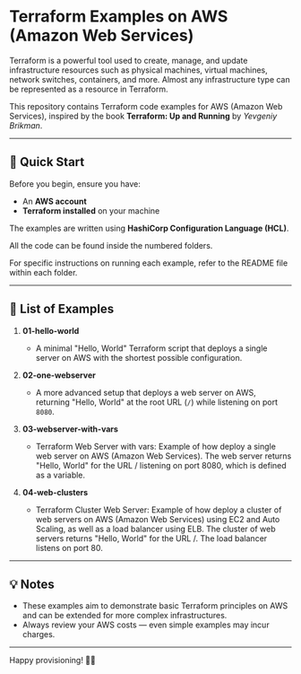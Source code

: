 # Terraform Examples on AWS (Amazon Web Services)

Terraform is a powerful tool used to create, manage, and update infrastructure resources such as physical machines, virtual machines, network switches, containers, and more. Almost any infrastructure type can be represented as a resource in Terraform.

This repository contains Terraform code examples for AWS (Amazon Web Services), inspired by the book **Terraform: Up and Running** by *Yevgeniy Brikman*.

---

## 🚀 Quick Start

Before you begin, ensure you have:

- An **AWS account**
- **Terraform installed** on your machine

The examples are written using **HashiCorp Configuration Language (HCL)**.

All the code can be found inside the numbered folders.

For specific instructions on running each example, refer to the README file within each folder.

---

## 📁 List of Examples

1. **01-hello-world**  
   - A minimal "Hello, World" Terraform script that deploys a single server on AWS with the shortest possible configuration.

2. **02-one-webserver**  
   - A more advanced setup that deploys a web server on AWS, returning "Hello, World" at the root URL (`/`) while listening on port `8080`.

3. **03-webserver-with-vars**  
   - Terraform Web Server with vars: Example of how deploy a single web server on AWS (Amazon Web Services). The web server returns "Hello, World" for the URL / listening on port 8080, which is defined as a variable.

4. **04-web-clusters**  
   - Terraform Cluster Web Server: Example of how deploy a cluster of web servers on AWS (Amazon Web Services) using EC2 and Auto Scaling, as well as a load balancer using ELB. The cluster of web servers returns "Hello, World" for the URL /. The load balancer listens on port 80.

---

## 💡 Notes

- These examples aim to demonstrate basic Terraform principles on AWS and can be extended for more complex infrastructures.
- Always review your AWS costs — even simple examples may incur charges.

---

Happy provisioning! 🚀✨  
